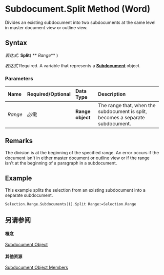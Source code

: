 
# Subdocument.Split Method (Word)

Divides an existing subdocument into two subdocuments at the same level in master document view or outline view.


## Syntax

 _表达式_. **Split**( ** _Range_** )

 _表达式_ Required. A variable that represents a **[Subdocument](ed966369-34f6-ef0c-d6d6-4c86baff4793.md)** object.


### Parameters



|**Name**|**Required/Optional**|**Data Type**|**Description**|
|:-----|:-----|:-----|:-----|
| _Range_|必需|**Range object**|The range that, when the subdocument is split, becomes a separate subdocument.|

## Remarks

The division is at the beginning of the specified range. An error occurs if the document isn't in either master document or outline view or if the range isn't at the beginning of a paragraph in a subdocument.


## Example

This example splits the selection from an existing subdocument into a separate subdocument.


```
Selection.Range.Subdocuments(1).Split Range:=Selection.Range
```


## 另请参阅


#### 概念


[Subdocument Object](ed966369-34f6-ef0c-d6d6-4c86baff4793.md)
#### 其他资源


[Subdocument Object Members](http://msdn.microsoft.com/library/7f30e191-8a01-2565-3a9b-2139733e2f82%28Office.15%29.aspx)